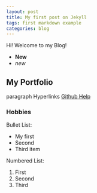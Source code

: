 ```yaml
---
layout: post 
title: My first post on Jekyll
tags: first markdown example 
categories: blog 
---
```


Hi! Welcome to my Blog! 
- **New**
- *new*

## My Portfolio

paragraph 
Hyperlinks [Github Help](https://help.github.com)

### Hobbies

Bullet List: 

- My first
- Second 
- Third item 

Numbered List:
1. First
2. Second
3. Third
